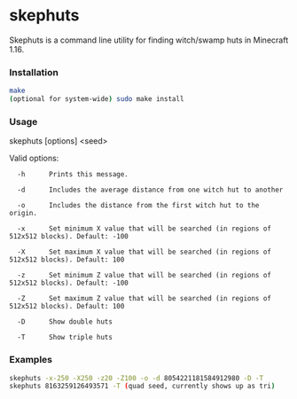 # skephuts

Skephuts is a command line utility for finding witch/swamp huts in Minecraft 1.16.


### Installation

```sh
make
(optional for system-wide) sudo make install
```


### Usage

skephuts [options] \<seed\>
   
Valid options:
   
      -h      Prints this message.
   
      -d      Includes the average distance from one witch hut to another
   
      -o      Includes the distance from the first witch hut to the origin.
   
      -x      Set minimum X value that will be searched (in regions of 512x512 blocks). Default: -100
   
      -X      Set maximum X value that will be searched (in regions of 512x512 blocks). Default: 100
   
      -z      Set minimum Z value that will be searched (in regions of 512x512 blocks). Default: -100
   
      -Z      Set maximum Z value that will be searched (in regions of 512x512 blocks). Default: 100
   
      -D      Show double huts
   
      -T      Show triple huts
  
 
 ### Examples
 
 ```sh
skephuts -x-250 -X250 -z20 -Z100 -o -d 8054221181584912980 -D -T
skephuts 8163259126493571 -T (quad seed, currently shows up as tri)
 ```
